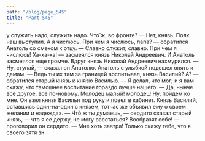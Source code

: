 ```yaml
---
path: "/blog/page_545"
title: "Part 545"
---
```


у служить надо, служить надо. Что́ ж, во фронте?
— Нет, князь. Полк наш выступил. А я числюсь. При чем я числюсь, папа? — обратился Анатоль со смехом к отцу.
— Славно служит, славно. При чем я числюсь! Ха-ха-ха! — засмеялся князь Николай Андреевич.
И Анатоль засмеялся еще громче. Вдруг князь Николай Андреевич нахмурился.
— Ну, ступай, — сказал он Анатолю.
Анатоль с улыбкой подошел опять к дамам.
— Ведь ты их там за границей воспитывал, князь Василий? А? — обратился старый князь к князю Василью.
— Я делал, что́ мог; и я вам скажу, что тамошнее воспитание гораздо лучше нашего.
— Да, нынче всё другое, всё по-новому. Молодец малый! молодец! Ну, пойдем ко мне.
Он взял князя Василья под руку и повел в кабинет.
Князь Василий, оставшись один-на-один с князем, тотчас же объявил ему о своем желании и надеждах.
— Чтó ж ты думаешь, — сердито сказал старый князь, — что я ее держу, не могу расстаться? Вообразят себе! — проговорил он сердито. — Мне хоть завтра! Только скажу тебе, что я своего зятя зн
